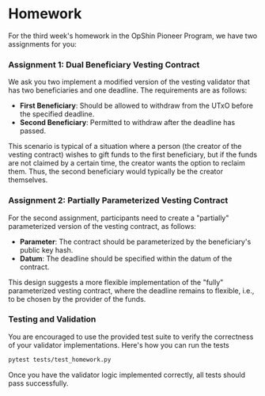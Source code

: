 # Homework

For the third week's homework in the OpShin Pioneer Program, we have two assignments for you:

### Assignment 1: Dual Beneficiary Vesting Contract

We ask you two implement a modified version of the vesting validator that has two beneficiaries and one deadline. The requirements are as follows:
- **First Beneficiary**: Should be allowed to withdraw from the UTxO before the specified deadline.
- **Second Beneficiary**: Permitted to withdraw after the deadline has passed.

This scenario is typical of a situation where a person (the creator of the vesting contract) wishes to gift funds to the first beneficiary, but if the funds are not claimed by a certain time, the creator wants the option to reclaim them. Thus, the second beneficiary would typically be the creator themselves.

### Assignment 2: Partially Parameterized Vesting Contract

For the second assignment, participants need to create a "partially" parameterized version of the vesting contract, as follows:
- **Parameter**: The contract should be parameterized by the beneficiary's public key hash.
- **Datum**: The deadline should be specified within the datum of the contract.

This design suggests a more flexible implementation of the "fully" parameterized vesting contract, where the deadline remains to flexible, i.e., to be chosen by the provider of the funds.

### Testing and Validation

You are encouraged to use the provided test suite to verify the correctness of your validator implementations. Here's how you can run the tests
```bash
pytest tests/test_homework.py
```
Once you have the validator logic implemented correctly, all tests should pass successfully.